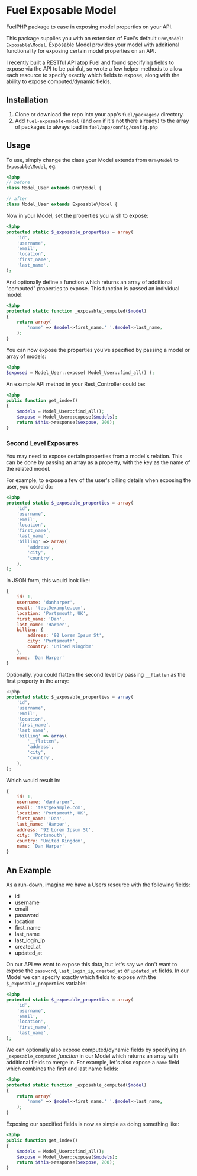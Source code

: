 # Fuel Exposable Model

FuelPHP package to ease in exposing model properties on your API.

This package supplies you with an extension of Fuel's default `Orm\Model`: `Exposable\Model`. Exposable Model provides your model with additional functionality for exposing certain model properties on an API.

I recently built a RESTful API atop Fuel and found specifying fields to expose via the API to be painful, so wrote a few helper methods to allow each resource to specify exactly which fields to expose, along with the ability to expose computed/dynamic fields.

## Installation
1. Clone or download the repo into your app's `fuel/packages/` directory.
2. Add `fuel-exposable-model` (and `orm` if it's not there already) to the array of packages to always load in `fuel/app/config/config.php`

## Usage

To use, simply change the class your Model extends from `Orm\Model` to `Exposable\Model`, eg:

```php
<?php
// before
class Model_User extends Orm\Model {

// after
class Model_User extends Exposable\Model {
```

Now in your Model, set the properties you wish to expose:

```php
<?php
protected static $_exposable_properties = array(
	'id',
	'username',
	'email',
	'location',
	'first_name',
	'last_name',
);
```

And optionally define a function which returns an array of additional "computed" properties to expose. This function is passed an individual model:

```php
<?php
protected static function _exposable_computed($model)
{
	return array(
		'name' => $model->first_name.' '.$model->last_name,
	);
}
```

You can now expose the properties you've specified by passing a model or array of models:

```php
<?php
$exposed = Model_User::expose( Model_User::find_all() );
```

An example API method in your Rest_Controller could be:

```php
<?php
public function get_index()
{
	$models = Model_User::find_all();
	$expose = Model_User::expose($models);
	return $this->response($expose, 200);
}
```

### Second Level Exposures

You may need to expose certain properties from a model's relation. This can be done by passing an array as a property, with the key as the name of the related model.

For example, to expose a few of the user's billing details when exposing the user, you could do:

```php
<?php
protected static $_exposable_properties = array(
	'id',
	'username',
	'email',
	'location',
	'first_name',
	'last_name',
	'billing' => array(
		'address',
		'city',
		'country',
	),
);
```

In JSON form, this would look like:

```js
{
	id: 1,
	username: 'danharper',
	email: 'test@example.com',
	location: 'Portsmouth, UK',
	first_name: 'Dan',
	last_name: 'Harper',
	billing: {
		address: '92 Lorem Ipsum St',
		city: 'Portsmouth',
		country: 'United Kingdom'
	},
	name: 'Dan Harper'
}
```

Optionally, you could flatten the second level by passing `__flatten` as the first property in the array:

```js
<?php
protected static $_exposable_properties = array(
	'id',
	'username',
	'email',
	'location',
	'first_name',
	'last_name',
	'billing' => array(
		'__flatten',
		'address',
		'city',
		'country',
	),
);
```

Which would result in:

```js
{
	id: 1,
	username: 'danharper',
	email: 'test@example.com',
	location: 'Portsmouth, UK',
	first_name: 'Dan',
	last_name: 'Harper',
	address: '92 Lorem Ipsum St',
	city: 'Portsmouth',
	country: 'United Kingdom',
	name: 'Dan Harper'
}
```

## An Example

As a run-down, imagine we have a Users resource with the following fields:

- id
- username
- email
- password
- location
- first_name
- last_name
- last_login_ip
- created_at
- updated_at

On our API we want to expose this data, but let's say we don't want to expose the `password`, `last_login_ip`, `created_at` or `updated_at` fields. In our Model we can specify exactly which fields to expose with the `$_exposable_properties` variable:

```php
<?php
protected static $_exposable_properties = array(
	'id',
	'username',
	'email',
	'location',
	'first_name',
	'last_name',
);
```

We can optionally also expose computed/dynamic fields by specifying an `_exposable_computed` _function_ in our Model which returns an array with additional fields to merge in. For example, let's also expose a `name` field which combines the first and last name fields:

```php
<?php
protected static function _exposable_computed($model)
{
	return array(
		'name' => $model->first_name.' '.$model->last_name,
	);
}
```

Exposing our specified fields is now as simple as doing something like:

```php
<?php
public function get_index()
{
	$models = Model_User::find_all();
	$expose = Model_User::expose($models);
	return $this->response($expose, 200);
}
```